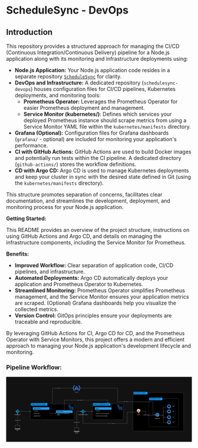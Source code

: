 # ScheduleSync - DevOps


## Introduction

This repository provides a structured approach for managing the CI/CD (Continuous Integration/Continuous Delivery) pipeline for a Node.js application along with its monitoring and infrastructure deployments using:

* **Node.js Application:** Your Node.js application code resides in a separate repository [`ScheduleSync`](https://github.com/missaelcorm-iteso/ScheduleSync) for clarity.
* **DevOps and Infrastructure:** A dedicated repository (`schedulesync-devops`) houses configuration files for CI/CD pipelines, Kubernetes deployments, and monitoring tools:
    * **Prometheus Operator:** Leverages the Prometheus Operator for easier Prometheus deployment and management.
    * **Service Monitor (kubernetes/)**: Defines which services your deployed Prometheus instance should scrape metrics from using a Service Monitor YAML file within the `kubernetes/manifests` directory.
* **Grafana (Optional):** Configuration files for Grafana dashboards (`grafana/` - optional) are included for monitoring your application's performance.
* **CI with GitHub Actions:** GitHub Actions are used to build Docker images and potentially run tests within the CI pipeline. A dedicated directory (`github-actions/`) stores the workflow definitions.
* **CD with Argo CD:** Argo CD is used to manage Kubernetes deployments and keep your cluster in sync with the desired state defined in Git (using the `kubernetes/manifests` directory).

This structure promotes separation of concerns, facilitates clear documentation, and streamlines the development, deployment, and monitoring process for your Node.js application.

**Getting Started:**

This README provides an overview of the project structure, instructions on using GitHub Actions and Argo CD, and details on managing the infrastructure components, including the Service Monitor for Prometheus.

**Benefits:**

* **Improved Workflow:** Clear separation of application code, CI/CD pipelines, and infrastructure.
* **Automated Deployments:** Argo CD automatically deploys your application and Prometheus Operator to Kubernetes.
* **Streamlined Monitoring:** Prometheus Operator simplifies Prometheus management, and the Service Monitor ensures your application metrics are scraped.  (Optional) Grafana dashboards help you visualize the collected metrics.
* **Version Control:** GitOps principles ensure your deployments are traceable and reproducible.

By leveraging GitHub Actions for CI, Argo CD for CD, and the Prometheus Operator with Service Monitors, this project offers a modern and efficient approach to managing your Node.js application's development lifecycle and monitoring.

### Pipeline Workflow:
![alt text](attachments/pipeline.png)
